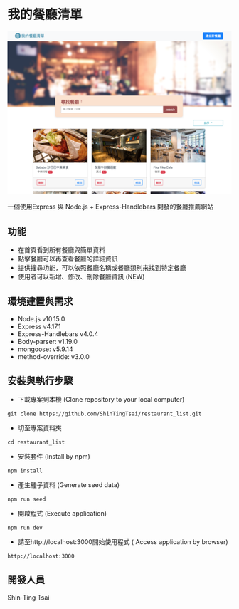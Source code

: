 # 我的餐廳清單

![image](https://github.com/ShinTingTsai/restaurant_list/blob/master/images/snapshot_home.png)

一個使用Express 與 Node.js + Express-Handlebars 開發的餐廳推薦網站

## 功能

- 在首頁看到所有餐廳與簡單資料
- 點擊餐廳可以再查看餐廳的詳細資訊
- 提供搜尋功能，可以依照餐廳名稱或餐廳類別來找到特定餐廳
- 使用者可以新增、修改、刪除餐廳資訊 (NEW)

## 環境建置與需求
- Node.js v10.15.0
- Express v4.17.1
- Express-Handlebars v4.0.4
- Body-parser: v1.19.0
- mongoose: v5.9.14
- method-override: v3.0.0


## 安裝與執行步驟
- 下載專案到本機 (Clone repository to your local computer)
```
git clone https://github.com/ShinTingTsai/restaurant_list.git
```
- 切至專案資料夾
```
cd restaurant_list
```
- 安裝套件 (Install by npm)
```
npm install
```
- 產生種子資料 (Generate seed data)
```
npm run seed
```
- 開啟程式 (Execute application)
```
npm run dev
```
- 請至http://localhost:3000開始使用程式 ( Access application by browser)
```
http://localhost:3000
```


## 開發人員
Shin-Ting Tsai
